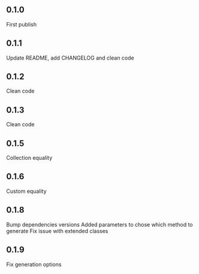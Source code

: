 ## 0.1.0

First publish

## 0.1.1

Update README, add CHANGELOG and clean code

## 0.1.2

Clean code

## 0.1.3

Clean code

## 0.1.5

Collection equality

## 0.1.6

Custom equality

## 0.1.8

Bump dependencies versions
Added parameters to chose which method to generate
Fix issue with extended classes

## 0.1.9

Fix generation options